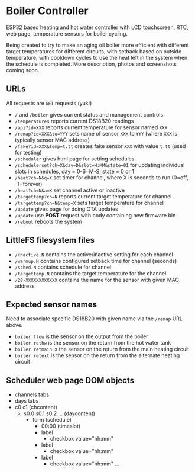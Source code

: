 # Boiler Controller

ESP32 based heating and hot water controller with LCD touchscreen, RTC, web page, temperature sensors for boiler cycling.

Being created to try to make an aging oil boiler more efficient with different target temperatures for different circuits, with setback based on outside temperature, with cooldown cycles to use the heat left in the system when the schedule is completed.
More description, photos and screenshots coming soon.

## URLs

All requests are `GET` requests (yuk!)

* `/` and `/boiler` gives current status and management controls
* `/temperatures` reports current DS18B20 readings
* `/api?id=XXX` reports current temperature for sensor named `XXX`
* `/remap?id=XXX&to=YYY` sets name of sensor `XXX` to `YYY` (where `XXX` is typically sensor MAC address)
* `/fake?id=XXX&temp=t.tt` creates fake sensor `XXX` with value `t.tt` (used for testing)
* `/scheduler` gives html page for setting schedules
* `/schedulerset?ch=X&day=D&slot=H:MM&state=01` for updating individual slots in schedules, day = 0-6=M-S, state = 0 or 1
* `/heat?ch=N&q=X` set timer for channel, where X is seconds to run (0=off, -1=forever)
* `/heat?ch=N&a=X` set channel active or inactive
* `/targettemp?ch=N` reports current target temperature for channel
* `/targettemp?ch=N&temp=X` sets target temperature for channel
* `/update` gives page for doing OTA updates
* `/update` use __POST__ request with body containing new firmware.bin
* `/reboot` reboots the system

## LittleFS filesystem files

* `/chactive.N` contains the active/inactive setting for each channel
* `/warmup.N` contains configured setback time for channel (seconds)
* `/sched.N` contains schedule for channel
* `/targettemp.N` contains the target temperature for the channel
* `/28-XXXXXXXXXXXX` contains the name for the sensor with given MAC address

## Expected sensor names

Need to associate specific DS18B20 with given name via the `/remap` URL above.

* `boiler.flow` is the sensor on the output from the boiler
* `boiler.rethw` is the sensor on the return from the hot water tank
* `boiler.retmain` is the sensor on the return from the main heating circuit
* `boiler.retext` is the sensor on the return from the alternate heating circuit

## Scheduler web page DOM objects

* channels tabs
* days tabs
* c0 c1 (chcontent)
  * s0.0 s0.1 s0.2 ... (daycontent)
    * form (schedule)
      * 00:00 (timeslot)
      * label
        * checkbox value="hh:mm"
      * label
        * checkbox value="hh:mm"
      * label
        * checkbox value="hh:mm"
...
